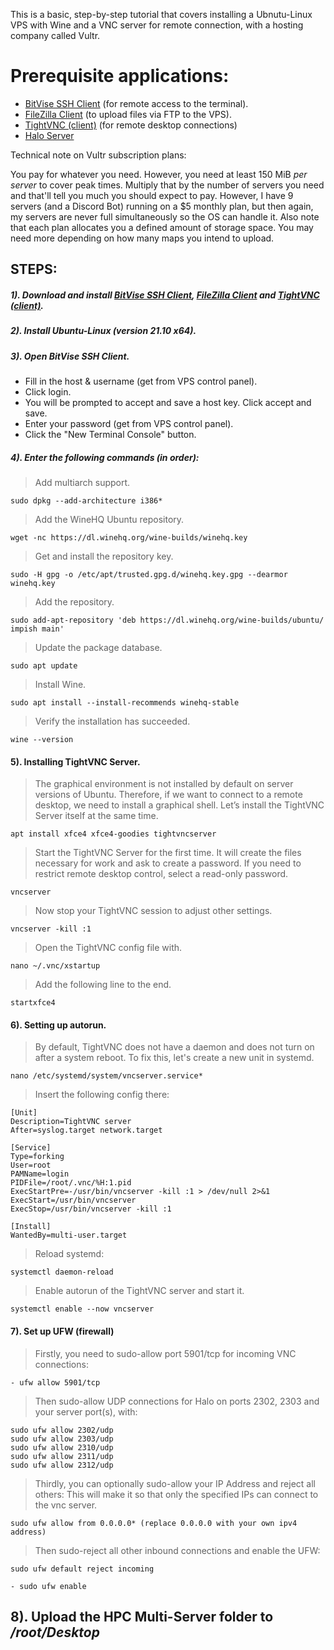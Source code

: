 This is a basic, step-by-step tutorial that covers installing a Ubnutu-Linux VPS with Wine and a VNC server for remote connection, with a hosting company called Vultr. 

# Prerequisite applications:
- [BitVise SSH Client](https://www.bitvise.com/ssh-client-download) (for remote access to the terminal).
- [FileZilla Client](https://filezilla-project.org/download.php?platform=win64) (to upload files via FTP to the VPS).
- [TightVNC (client)](https://www.tightvnc.com/download.php) (for remote desktop connections)
- [Halo Server](https://github.com/Chalwk77/HALO-SCRIPT-PROJECTS/releases/tag/v1.0.7-Multi-Server)

Technical note on Vultr subscription plans:

You pay for whatever you need. However, you need at least 150 MiB *per server* to cover peak times. Multiply that by the number of servers you need and that'll tell you much you should expect to pay. However, I have 9 servers (and a Discord Bot) running on a $5 monthly plan, but then again, my servers are never full simultaneously so the OS can handle it. Also note that each plan allocates you a defined amount of storage space. You may need more depending on how many maps you intend to upload.

## STEPS:
##### 1). Download and install [BitVise SSH Client](https://www.bitvise.com/ssh-client-download), [FileZilla Client](https://filezilla-project.org/download.php?platform=win64) and [TightVNC (client)](https://www.tightvnc.com/download.php).

##### 2). Install Ubuntu-Linux (version **21.10 x64**).

##### 3). Open BitVise SSH Client.
- Fill in the host & username (get from VPS control panel).
- Click login. 
- You will be prompted to accept and save a host key. Click accept and save. 
- Enter your password (get from VPS control panel).
- Click the "New Terminal Console" button.

##### 4). Enter the following commands (in order):

> Add multiarch support.
```none
sudo dpkg --add-architecture i386*
```

> Add the WineHQ Ubuntu repository.
```none
wget -nc https://dl.winehq.org/wine-builds/winehq.key
```

> Get and install the repository key.
```none
sudo -H gpg -o /etc/apt/trusted.gpg.d/winehq.key.gpg --dearmor winehq.key
```

> Add the repository.
```none
sudo add-apt-repository 'deb https://dl.winehq.org/wine-builds/ubuntu/ impish main'
```

> Update the package database.
```none
sudo apt update
```

> Install Wine.
```none
sudo apt install --install-recommends winehq-stable
```

> Verify the installation has succeeded.
```none
wine --version
```

#### 5). Installing TightVNC Server.

> The graphical environment is not installed by default on server versions of Ubuntu.
> Therefore, if we want to connect to a remote desktop, we need to install a graphical shell.
> Let’s install the TightVNC Server itself at the same time.
```none
apt install xfce4 xfce4-goodies tightvncserver
```

> Start the TightVNC Server for the first time. It will create the files necessary for work and ask to create a password.
> If you need to restrict remote desktop control, select a read-only password.
```none
vncserver
```

> Now stop your TightVNC session to adjust other settings.
```none
vncserver -kill :1
```

> Open the TightVNC config file with.
```none
nano ~/.vnc/xstartup
```

> Add the following line to the end.
```none
startxfce4
```

#### 6). Setting up autorun.
> By default, TightVNC does not have a daemon and does not turn on after a system reboot. To fix this, let's create a new unit in systemd.
```none
nano /etc/systemd/system/vncserver.service*
```

> Insert the following config there:

```none
[Unit]
Description=TightVNC server
After=syslog.target network.target

[Service]
Type=forking
User=root
PAMName=login
PIDFile=/root/.vnc/%H:1.pid
ExecStartPre=-/usr/bin/vncserver -kill :1 > /dev/null 2>&1
ExecStart=/usr/bin/vncserver
ExecStop=/usr/bin/vncserver -kill :1

[Install]
WantedBy=multi-user.target
```

> Reload systemd:
```none
systemctl daemon-reload
```

> Enable autorun of the TightVNC server and start it.
```none
systemctl enable --now vncserver
```

#### 7). Set up UFW (firewall)
> Firstly, you need to sudo-allow port 5901/tcp for incoming VNC connections:
```none
- ufw allow 5901/tcp
```
> Then sudo-allow UDP connections for Halo on ports 2302, 2303 and your server port(s), with:
```none
sudo ufw allow 2302/udp
sudo ufw allow 2303/udp
sudo ufw allow 2310/udp
sudo ufw allow 2311/udp
sudo ufw allow 2312/udp
```

> Thirdly, you can optionally sudo-allow your IP Address and reject all others:
> This will make it so that only the specified IPs can connect to the vnc server.
```none
sudo ufw allow from 0.0.0.0* (replace 0.0.0.0 with your own ipv4 address)
```
> Then sudo-reject all other inbound connections and enable the UFW:
```none
sudo ufw default reject incoming
```
```none
- sudo ufw enable
```

## 8). Upload the **HPC Multi-Server** folder to */root/Desktop*
